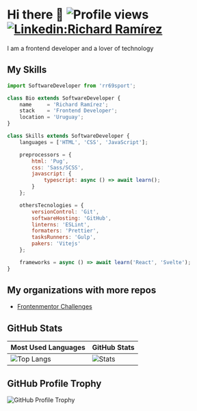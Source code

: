 # Hi there 👋 ![Profile views](https://komarev.com/ghpvc/username=rr69sport?style=flat-square) [![Linkedin:Richard Ramírez](https://img.shields.io/badge/-Richard%20Ramírez-blue?style=flat-square&logo=Linkedin&logoColor=white&link=https://www.linkedin.com/in/richard-ramírez-514963181/)](https://www.linkedin.com/in/richard-ramírez-514963181/)

I am a frontend developer and a lover of technology

## My Skills

```js
import SoftwareDeveloper from 'rr69sport';

class Bio extends SoftwareDeveloper {
    name     = 'Richard Ramírez';
    stack    = 'Frontend Developer';
    location = 'Uruguay';
}

class Skills extends SoftwareDeveloper {
    languages = ['HTML', 'CSS', 'JavaScript'];

    preprocessors = {
        html: 'Pug',
        css: 'Sass/SCSS',
        javascript: {
            typescript: async () => await learn();
        }
    };

    othersTecnologies = {
        versionControl: 'Git',
        softwareHosting: 'GitHub',
        linterns: 'ESLint',
        formaters: 'Prettier',
        tasksRunners: 'Gulp',
        pakers: 'Vitejs'
    };

    frameworks = async () => await learn('React', 'Svelte');
}
```

## My organizations with more repos

* [Frontenmentor Challenges](https://github.com/frontendmentor-challenge-repos)

## GitHub Stats

| Most Used Languages                                                                                                                                                                      | GitHub Stats                                                                                                                                                |
| ---------------------------------------------------------------------------------------------------------------------------------------------------------------------------------------- | ----------------------------------------------------------------------------------------------------------------------------------------------------------- |
| ![Top Langs](https://github-readme-stats.vercel.app/api/top-langs/?username=rr69sport&show_icons=true&hide_title=true&hide_border=true&bg_color=0d1117&text_color=f0f6fc&layout=compact) | ![Stats](https://github-readme-stats.vercel.app/api/?username=rr69sport&show_icons=true&hide_title=true&hide_border=true&bg_color=0d1117&text_color=f0f6fc) |

## GitHub Profile Trophy

![GitHub Profile Trophy](https://github-profile-trophy.vercel.app/?username=rr69sport&theme=darkhub&margin-w=45)
